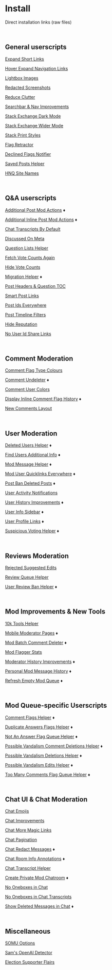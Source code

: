 # Install

Direct installation links (raw files)



<br>

## General userscripts

[Expand Short Links](https://github.com/samliew/SO-mod-userscripts/raw/master/local-dev/ExpandShortLinks.user.js)

[Hover Expand Navigation Links](https://github.com/samliew/SO-mod-userscripts/raw/master/local-dev/HoverExpandNavigationLinks.user.js)

[Lightbox Images](https://github.com/samliew/SO-mod-userscripts/raw/master/local-dev/LightboxImages.user.js)

[Redacted Screenshots](https://github.com/samliew/SO-mod-userscripts/raw/master/local-dev/RedactedScreenshots.user.js)

[Reduce Clutter](https://github.com/samliew/SO-mod-userscripts/raw/master/local-dev/ReduceClutter.user.js)

[Searchbar & Nav Improvements](https://github.com/samliew/SO-mod-userscripts/raw/master/local-dev/SearchbarNavImprovements.user.js)

[Stack Exchange Dark Mode](https://github.com/samliew/SO-mod-userscripts/raw/master/local-dev/StackExchangeDarkMode.user.js)

[Stack Exchange Wider Mode](https://github.com/samliew/SO-mod-userscripts/raw/master/local-dev/StackExchangeWiderMode.user.js)

[Stack Print Styles](https://github.com/samliew/SO-mod-userscripts/raw/master/local-dev/StackPrintStyles.user.js)

[Flag Retractor](https://github.com/samliew/SO-mod-userscripts/raw/master/local-dev/FlagRetractor.user.js)

[Declined Flags Notifier](https://github.com/samliew/SO-mod-userscripts/raw/master/local-dev/DeclinedFlagsNotifier.user.js)

[Saved Posts Helper](https://github.com/samliew/SO-mod-userscripts/raw/master/local-dev/SavedPostsHelper.user.js)

[HNQ Site Names](https://github.com/samliew/SO-mod-userscripts/raw/master/local-dev/HNQSiteNames.user.js)



<br>

## Q&A userscripts

[Additional Post Mod Actions](https://github.com/samliew/SO-mod-userscripts/raw/master/local-dev/AdditionalPostModActions.user.js) ♦

[Additional Inline Post Mod Actions](https://github.com/samliew/SO-mod-userscripts/raw/master/local-dev/AdditionalInlinePostModMenu.user.js) ♦

[Chat Transcripts By Default](https://github.com/samliew/SO-mod-userscripts/raw/master/local-dev/ChatTranscriptsByDefault.user.js)

[Discussed On Meta](https://github.com/samliew/SO-mod-userscripts/raw/master/local-dev/DiscussedOnMeta.user.js)

[Question Lists Helper](https://github.com/samliew/SO-mod-userscripts/raw/master/local-dev/QuestionListsHelper.user.js)

[Fetch Vote Counts Again](https://github.com/samliew/SO-mod-userscripts/raw/master/local-dev/FetchVoteCountsAgain.user.js)

[Hide Vote Counts](https://github.com/samliew/SO-mod-userscripts/raw/master/local-dev/HideVoteCounts.user.js)

[Migration Helper](https://github.com/samliew/SO-mod-userscripts/raw/master/local-dev/MigrationHelper.user.js) ♦

[Post Headers & Question TOC](https://github.com/samliew/SO-mod-userscripts/raw/master/local-dev/PostHeadersQuestionToc.user.js)

[Smart Post Links](https://github.com/samliew/SO-mod-userscripts/raw/master/local-dev/SmartPostLinks.user.js)

[Post Ids Everywhere](https://github.com/samliew/SO-mod-userscripts/raw/master/local-dev/PostIdsEverywhere.user.js)

[Post Timeline Filters](https://github.com/samliew/SO-mod-userscripts/raw/master/local-dev/PostTimelineFilters.user.js)

[Hide Reputation](https://github.com/samliew/SO-mod-userscripts/raw/master/local-dev/HideReputation.user.js)

[No User Id Share Links](https://github.com/samliew/SO-mod-userscripts/raw/master/local-dev/NoUserIdShareLinks.user.js)



<br>

## Comment Moderation

[Comment Flag Type Colours](https://github.com/samliew/SO-mod-userscripts/raw/master/local-dev/CommentFlagTypeColours.user.js)

[Comment Undeleter](https://github.com/samliew/SO-mod-userscripts/raw/master/local-dev/CommentUndeleter.user.js) ♦

[Comment User Colors](https://github.com/samliew/SO-mod-userscripts/raw/master/local-dev/CommentUserColours.user.js)

[Display Inline Comment Flag History](https://github.com/samliew/SO-mod-userscripts/raw/master/local-dev/DisplayInlineCommentFlagHistory.user.js) ♦

[New Comments Layout](https://github.com/samliew/SO-mod-userscripts/raw/master/local-dev/NewCommentsLayout.user.js)



<br>

## User Moderation

[Deleted Users Helper](https://github.com/samliew/SO-mod-userscripts/raw/master/local-dev/DeletedUsersHelper.user.js) ♦

[Find Users Additional Info](https://github.com/samliew/SO-mod-userscripts/raw/master/local-dev/FindUsersAdditionalInfo.user.js) ♦

[Mod Message Helper](https://github.com/samliew/SO-mod-userscripts/raw/master/local-dev/ModMessageHelper.user.js) ♦

[Mod User Quicklinks Everywhere](https://github.com/samliew/SO-mod-userscripts/raw/master/local-dev/ModUserQuicklinksEverywhere.user.js) ♦

[Post Ban Deleted Posts](https://github.com/samliew/SO-mod-userscripts/raw/master/local-dev/PostBanDeletedPosts.user.js) ♦

[User Activity Notifications](https://github.com/samliew/SO-mod-userscripts/raw/master/local-dev/UserActivityNotifications.user.js)

[User History Improvements](https://github.com/samliew/SO-mod-userscripts/raw/master/local-dev/UserHistoryImprovements.user.js) ♦

[User Info Sidebar](https://github.com/samliew/SO-mod-userscripts/raw/master/local-dev/UserInfoSidebar.user.js) ♦

[User Profile Links](https://github.com/samliew/SO-mod-userscripts/raw/master/local-dev/UserProfileLinks.user.js) ♦

[Suspicious Voting Helper](https://github.com/samliew/SO-mod-userscripts/raw/master/local-dev/SuspiciousVotingHelper.user.js) ♦



<br>

## Reviews Moderation

[Rejected Suggested Edits](https://github.com/samliew/SO-mod-userscripts/raw/master/local-dev/RejectedSuggestedEdits.user.js)

[Review Queue Helper](https://github.com/samliew/SO-mod-userscripts/raw/master/local-dev/ReviewQueueHelper.user.js)

[User Review Ban Helper](https://github.com/samliew/SO-mod-userscripts/raw/master/local-dev/UserReviewBanHelper.user.js) ♦



<br>

## Mod Improvements & New Tools

[10k Tools Helper](https://github.com/samliew/SO-mod-userscripts/raw/master/local-dev/10kToolsHelper.user.js)

[Mobile Moderator Pages](https://github.com/samliew/SO-mod-userscripts/raw/master/local-dev/MobileModeratorPages.user.js) ♦

[Mod Batch Comment Deleter](https://github.com/samliew/SO-mod-userscripts/raw/master/local-dev/ModBatchCommentDeleter.user.js) ♦

[Mod Flagger Stats](https://github.com/samliew/SO-mod-userscripts/raw/master/local-dev/ModFlaggerStats.user.js)

[Moderator History Improvements](https://github.com/samliew/SO-mod-userscripts/raw/master/local-dev/ModeratorHistoryImprovements.user.js) ♦

[Personal Mod Message History](https://github.com/samliew/SO-mod-userscripts/raw/master/local-dev/PersonalModMessageHistory.user.js) ♦

[Refresh Empty Mod Queue](https://github.com/samliew/SO-mod-userscripts/raw/master/local-dev/RefreshEmptyModQueue.user.js) ♦



<br>

## Mod Queue-specific Userscripts

[Comment Flags Helper](https://github.com/samliew/SO-mod-userscripts/raw/master/local-dev/CommentFlagsHelper.user.js) ♦

[Duplicate Answers Flags Helper](https://github.com/samliew/SO-mod-userscripts/raw/master/local-dev/DuplicateAnswersFlagsHelper.user.js) ♦

[Not An Answer Flag Queue Helper](https://github.com/samliew/SO-mod-userscripts/raw/master/local-dev/NotAnAnswerFlagQueueHelper.user.js) ♦

[Possible Vandalism Comment Deletions Helper](https://github.com/samliew/SO-mod-userscripts/raw/master/local-dev/PossibleVandalismCommentDeletionsHelper.user.js) ♦

[Possible Vandalism Deletions Helper](https://github.com/samliew/SO-mod-userscripts/raw/master/local-dev/PossibleVandalismDeletionsHelper.user.js) ♦

[Possible Vandalism Edits Helper](https://github.com/samliew/SO-mod-userscripts/raw/master/local-dev/PossibleVandalismEditsHelper.user.js) ♦

[Too Many Comments Flag Queue Helper](https://github.com/samliew/SO-mod-userscripts/raw/master/local-dev/TooManyCommentsFlagQueueHelper.user.js) ♦



<br>

## Chat UI & Chat Moderation

[Chat Emojis](https://github.com/samliew/SO-mod-userscripts/raw/master/local-dev/ChatEmojis.user.js)

[Chat Improvements](https://github.com/samliew/SO-mod-userscripts/raw/master/local-dev/ChatImprovements.user.js)

[Chat More Magic Links](https://github.com/samliew/SO-mod-userscripts/raw/master/local-dev/ChatMoreMagicLinks.user.js)

[Chat Pagination](https://github.com/samliew/SO-mod-userscripts/raw/master/local-dev/ChatPagination.user.js)

[Chat Redact Messages](https://github.com/samliew/SO-mod-userscripts/raw/master/local-dev/ChatRedactMessages.user.js) ♦

[Chat Room Info Annotations](https://github.com/samliew/SO-mod-userscripts/raw/master/local-dev/ChatRoomInfoAnnotations.user.js) ♦

[Chat Transcript Helper](https://github.com/samliew/SO-mod-userscripts/raw/master/local-dev/ChatTranscriptHelper.user.js)

[Create Private Mod Chatroom](https://github.com/samliew/SO-mod-userscripts/raw/master/local-dev/CreatePrivateModChatroom.user.js) ♦

[No Oneboxes in Chat](https://github.com/samliew/SO-mod-userscripts/raw/master/local-dev/NoOneboxesInChat.user.js)

[No Oneboxes in Chat Transcripts](https://github.com/samliew/SO-mod-userscripts/raw/master/local-dev/NoOneboxesInChatTranscripts.user.js)

[Show Deleted Messages in Chat](https://github.com/samliew/SO-mod-userscripts/raw/master/local-dev/ShowDeletedMessagesInChat.user.js) ♦



<br>

## Miscellaneous

[SOMU Options](https://github.com/samliew/SO-mod-userscripts/raw/master/local-dev/SOMU-options.user.js)

[Sam's OpenAI Detector](https://github.com/samliew/SO-mod-userscripts/raw/master/local-dev/SamsOpenAIDetector.user.js)

[Election Supporter Flairs](https://github.com/samliew/SO-mod-userscripts/raw/master/local-dev/ElectionSupporterFlairs.user.js)
